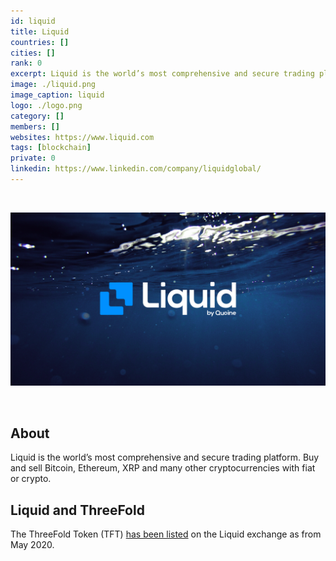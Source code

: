 ```yaml
---
id: liquid
title: Liquid
countries: []
cities: []
rank: 0
excerpt: Liquid is the world’s most comprehensive and secure trading platform.
image: ./liquid.png
image_caption: liquid
logo: ./logo.png
category: []
members: []
websites: https://www.liquid.com
tags: [blockchain]
private: 0
linkedin: https://www.linkedin.com/company/liquidglobal/
---
```


<br/>

![liquid](./liquid2.png)

<br/>

## About

Liquid is the world’s most comprehensive and secure trading platform. Buy and sell Bitcoin, Ethereum, XRP and many other cryptocurrencies with fiat or crypto.

## Liquid and ThreeFold

The ThreeFold Token (TFT) [has been listed](https://app.liquid.com/exchange/TFTBTC) on the Liquid exchange as from May 2020.

<!--
## Mission

## Impact

## Powered by ThreeFold

## Join saving our planet!

## Support this project

## TFGrid Solution

### Roadmap -->



